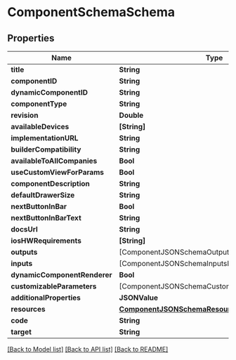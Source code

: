 # ComponentSchemaSchema

## Properties
Name | Type | Description | Notes
------------ | ------------- | ------------- | -------------
**title** | **String** |  | 
**componentID** | **String** |  | 
**dynamicComponentID** | **String** |  | [optional] 
**componentType** | **String** |  | 
**revision** | **Double** |  | 
**availableDevices** | **[String]** |  | 
**implementationURL** | **String** |  | 
**builderCompatibility** | **String** |  | 
**availableToAllCompanies** | **Bool** |  | 
**useCustomViewForParams** | **Bool** |  | [optional] 
**componentDescription** | **String** |  | 
**defaultDrawerSize** | **String** |  | [optional] 
**nextButtonInBar** | **Bool** |  | [optional] 
**nextButtonInBarText** | **String** |  | [optional] 
**docsUrl** | **String** |  | [optional] 
**iosHWRequirements** | **[String]** |  | [optional] 
**outputs** | [ComponentJSONSchemaOutputsInner] |  | [optional] 
**inputs** | [ComponentJSONSchemaInputsInner] |  | [optional] 
**dynamicComponentRenderer** | **Bool** |  | 
**customizableParameters** | [ComponentJSONSchemaCustomizableParametersInner] |  | [optional] 
**additionalProperties** | **JSONValue** |  | [optional] 
**resources** | [**ComponentJSONSchemaResources**](ComponentJSONSchemaResources.md) |  | [optional] 
**code** | **String** |  | [optional] 
**target** | **String** |  | [optional] 

[[Back to Model list]](../README.md#documentation-for-models) [[Back to API list]](../README.md#documentation-for-api-endpoints) [[Back to README]](../README.md)


